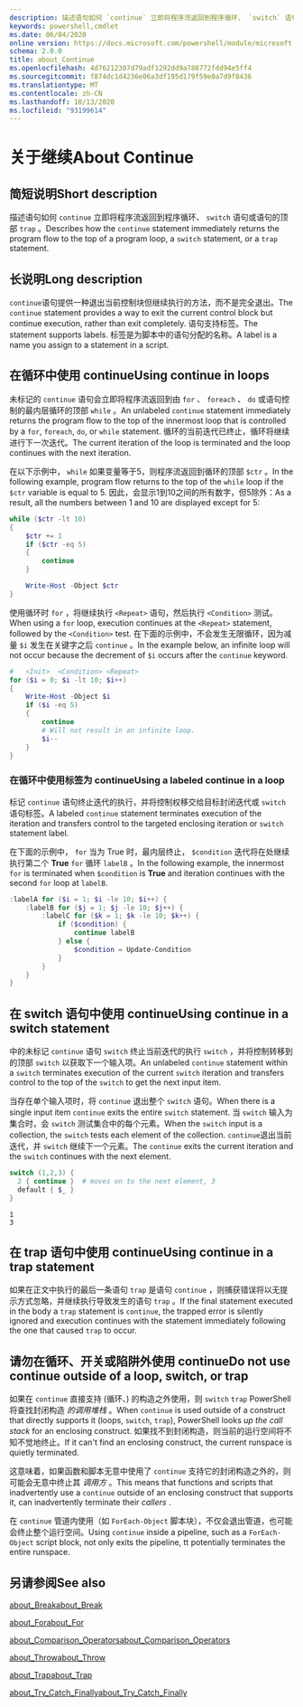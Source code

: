 ```yaml
---
description: 描述语句如何 `continue` 立即将程序流返回到程序循环、 `switch` 语句或语句的顶部 `trap` 。
keywords: powershell,cmdlet
ms.date: 06/04/2020
online version: https://docs.microsoft.com/powershell/module/microsoft.powershell.core/about/about_continue?view=powershell-7&WT.mc_id=ps-gethelp
schema: 2.0.0
title: about_Continue
ms.openlocfilehash: 4d76212307d79adf1292dd9a788772fdd94e5ff4
ms.sourcegitcommit: f874dc1d4236e06a3df195d179f59e0a7d9f8436
ms.translationtype: MT
ms.contentlocale: zh-CN
ms.lasthandoff: 10/13/2020
ms.locfileid: "93199614"
---
```

# <a name="about-continue"></a><span data-ttu-id="e2924-104">关于继续</span><span class="sxs-lookup"><span data-stu-id="e2924-104">About Continue</span></span>

## <a name="short-description"></a><span data-ttu-id="e2924-105">简短说明</span><span class="sxs-lookup"><span data-stu-id="e2924-105">Short description</span></span>

<span data-ttu-id="e2924-106">描述语句如何 `continue` 立即将程序流返回到程序循环、 `switch` 语句或语句的顶部 `trap` 。</span><span class="sxs-lookup"><span data-stu-id="e2924-106">Describes how the `continue` statement immediately returns the program flow to the top of a program loop, a `switch` statement, or a `trap` statement.</span></span>

## <a name="long-description"></a><span data-ttu-id="e2924-107">长说明</span><span class="sxs-lookup"><span data-stu-id="e2924-107">Long description</span></span>

<span data-ttu-id="e2924-108">`continue`语句提供一种退出当前控制块但继续执行的方法，而不是完全退出。</span><span class="sxs-lookup"><span data-stu-id="e2924-108">The `continue` statement provides a way to exit the current control block but continue execution, rather than exit completely.</span></span> <span data-ttu-id="e2924-109">语句支持标签。</span><span class="sxs-lookup"><span data-stu-id="e2924-109">The statement supports labels.</span></span>
<span data-ttu-id="e2924-110">标签是为脚本中的语句分配的名称。</span><span class="sxs-lookup"><span data-stu-id="e2924-110">A label is a name you assign to a statement in a script.</span></span>

## <a name="using-continue-in-loops"></a><span data-ttu-id="e2924-111">在循环中使用 continue</span><span class="sxs-lookup"><span data-stu-id="e2924-111">Using continue in loops</span></span>

<span data-ttu-id="e2924-112">未标记的 `continue` 语句会立即将程序流返回到由 `for` 、 `foreach` 、 `do` 或语句控制的最内层循环的顶部 `while` 。</span><span class="sxs-lookup"><span data-stu-id="e2924-112">An unlabeled `continue` statement immediately returns the program flow to the top of the innermost loop that is controlled by a `for`, `foreach`, `do`, or `while` statement.</span></span> <span data-ttu-id="e2924-113">循环的当前迭代已终止，循环将继续进行下一次迭代。</span><span class="sxs-lookup"><span data-stu-id="e2924-113">The current iteration of the loop is terminated and the loop continues with the next iteration.</span></span>

<span data-ttu-id="e2924-114">在以下示例中， `while` 如果变量等于5，则程序流返回到循环的顶部 `$ctr` 。</span><span class="sxs-lookup"><span data-stu-id="e2924-114">In the following example, program flow returns to the top of the `while` loop if the `$ctr` variable is equal to 5.</span></span> <span data-ttu-id="e2924-115">因此，会显示1到10之间的所有数字，但5除外：</span><span class="sxs-lookup"><span data-stu-id="e2924-115">As a result, all the numbers between 1 and 10 are displayed except for 5:</span></span>

```powershell
while ($ctr -lt 10)
{
    $ctr += 1
    if ($ctr -eq 5)
    {
        continue
    }

    Write-Host -Object $ctr
}
```

<span data-ttu-id="e2924-116">使用循环时 `for` ，将继续执行 `<Repeat>` 语句，然后执行 `<Condition>` 测试。</span><span class="sxs-lookup"><span data-stu-id="e2924-116">When using a `for` loop, execution continues at the `<Repeat>` statement, followed by the `<Condition>` test.</span></span> <span data-ttu-id="e2924-117">在下面的示例中，不会发生无限循环，因为减量 `$i` 发生在关键字之后 `continue` 。</span><span class="sxs-lookup"><span data-stu-id="e2924-117">In the example below, an infinite loop will not occur because the decrement of `$i` occurs after the `continue` keyword.</span></span>

```powershell
#   <Init>  <Condition> <Repeat>
for ($i = 0; $i -lt 10; $i++)
{
    Write-Host -Object $i
    if ($i -eq 5)
    {
        continue
        # Will not result in an infinite loop.
        $i--
    }
}
```

### <a name="using-a-labeled-continue-in-a-loop"></a><span data-ttu-id="e2924-118">在循环中使用标签为 continue</span><span class="sxs-lookup"><span data-stu-id="e2924-118">Using a labeled continue in a loop</span></span>

<span data-ttu-id="e2924-119">标记 `continue` 语句终止迭代的执行，并将控制权移交给目标封闭迭代或 `switch` 语句标签。</span><span class="sxs-lookup"><span data-stu-id="e2924-119">A labeled `continue` statement terminates execution of the iteration and transfers control to the targeted enclosing iteration or `switch` statement label.</span></span>

<span data-ttu-id="e2924-120">在下面的示例中， `for` 当为 True 时，最内层终止， `$condition` 迭代将在处继续执行第二个 **True** `for` 循环 `labelB` 。</span><span class="sxs-lookup"><span data-stu-id="e2924-120">In the following example, the innermost `for` is terminated when `$condition` is **True** and iteration continues with the second `for` loop at `labelB`.</span></span>

```powershell
:labelA for ($i = 1; $i -le 10; $i++) {
    :labelB for ($j = 1; $j -le 10; $j++) {
        :labelC for ($k = 1; $k -le 10; $k++) {
            if ($condition) {
                continue labelB
            } else {
                $condition = Update-Condition
            }
        }
    }
}
```

## <a name="using-continue-in-a-switch-statement"></a><span data-ttu-id="e2924-121">在 switch 语句中使用 continue</span><span class="sxs-lookup"><span data-stu-id="e2924-121">Using continue in a switch statement</span></span>

<span data-ttu-id="e2924-122">中的未标记 `continue` 语句 `switch` 终止当前迭代的执行 `switch` ，并将控制转移到的顶部 `switch` 以获取下一个输入项。</span><span class="sxs-lookup"><span data-stu-id="e2924-122">An unlabeled `continue` statement within a `switch` terminates execution of the current `switch` iteration and transfers control to the top of the `switch` to get the next input item.</span></span>

<span data-ttu-id="e2924-123">当存在单个输入项时，将 `continue` 退出整个 `switch` 语句。</span><span class="sxs-lookup"><span data-stu-id="e2924-123">When there is a single input item `continue` exits the entire `switch` statement.</span></span>
<span data-ttu-id="e2924-124">当 `switch` 输入为集合时，会 `switch` 测试集合中的每个元素。</span><span class="sxs-lookup"><span data-stu-id="e2924-124">When the `switch` input is a collection, the `switch` tests each element of the collection.</span></span> <span data-ttu-id="e2924-125">`continue`退出当前迭代，并 `switch` 继续下一个元素。</span><span class="sxs-lookup"><span data-stu-id="e2924-125">The `continue` exits the current iteration and the `switch` continues with the next element.</span></span>

```powershell
switch (1,2,3) {
  2 { continue }  # moves on to the next element, 3
  default { $_ }
}
```

```Output
1
3
```

## <a name="using-continue-in-a-trap-statement"></a><span data-ttu-id="e2924-126">在 trap 语句中使用 continue</span><span class="sxs-lookup"><span data-stu-id="e2924-126">Using continue in a trap statement</span></span>

<span data-ttu-id="e2924-127">如果在正文中执行的最后一条语句 `trap` 是语句 `continue` ，则捕获错误将以无提示方式忽略，并继续执行导致发生的语句 `trap` 。</span><span class="sxs-lookup"><span data-stu-id="e2924-127">If the final statement executed in the body a `trap` statement is `continue`, the trapped error is silently ignored and execution continues with the statement immediately following the one that caused `trap` to occur.</span></span>

## <a name="do-not-use-continue-outside-of-a-loop-switch-or-trap"></a><span data-ttu-id="e2924-128">请勿在循环、开关或陷阱外使用 continue</span><span class="sxs-lookup"><span data-stu-id="e2924-128">Do not use continue outside of a loop, switch, or trap</span></span>

<span data-ttu-id="e2924-129">如果在 `continue` 直接支持 (循环、) 的构造之外使用，则 `switch` `trap` PowerShell 将查找封闭构造 _的调用堆栈_ 。</span><span class="sxs-lookup"><span data-stu-id="e2924-129">When `continue` is used outside of a construct that directly supports it (loops, `switch`, `trap`), PowerShell looks _up the call stack_ for an enclosing construct.</span></span> <span data-ttu-id="e2924-130">如果找不到封闭构造，则当前的运行空间将不知不觉地终止。</span><span class="sxs-lookup"><span data-stu-id="e2924-130">If it can't find an enclosing construct, the current runspace is quietly terminated.</span></span>

<span data-ttu-id="e2924-131">这意味着，如果函数和脚本无意中使用了 `continue` 支持它的封闭构造之外的，则可能会无意中终止其 _调用方_ 。</span><span class="sxs-lookup"><span data-stu-id="e2924-131">This means that functions and scripts that inadvertently use a `continue` outside of an enclosing construct that supports it, can inadvertently terminate their _callers_ .</span></span>

<span data-ttu-id="e2924-132">在 `continue` 管道内使用（如 `ForEach-Object` 脚本块），不仅会退出管道，也可能会终止整个运行空间。</span><span class="sxs-lookup"><span data-stu-id="e2924-132">Using `continue` inside a pipeline, such as a `ForEach-Object` script block, not only exits the pipeline, tt potentially terminates the entire runspace.</span></span>

## <a name="see-also"></a><span data-ttu-id="e2924-133">另请参阅</span><span class="sxs-lookup"><span data-stu-id="e2924-133">See also</span></span>

[<span data-ttu-id="e2924-134">about_Break</span><span class="sxs-lookup"><span data-stu-id="e2924-134">about_Break</span></span>](about_Break.md)

[<span data-ttu-id="e2924-135">about_For</span><span class="sxs-lookup"><span data-stu-id="e2924-135">about_For</span></span>](about_For.md)

[<span data-ttu-id="e2924-136">about_Comparison_Operators</span><span class="sxs-lookup"><span data-stu-id="e2924-136">about_Comparison_Operators</span></span>](about_Comparison_Operators.md)

[<span data-ttu-id="e2924-137">about_Throw</span><span class="sxs-lookup"><span data-stu-id="e2924-137">about_Throw</span></span>](about_Throw.md)

[<span data-ttu-id="e2924-138">about_Trap</span><span class="sxs-lookup"><span data-stu-id="e2924-138">about_Trap</span></span>](about_Trap.md)

[<span data-ttu-id="e2924-139">about_Try_Catch_Finally</span><span class="sxs-lookup"><span data-stu-id="e2924-139">about_Try_Catch_Finally</span></span>](about_Try_Catch_Finally.md)

